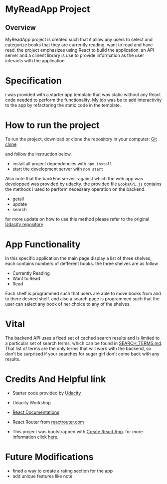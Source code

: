 # MyReadApp Project

## Overview

MyReadApp project is created such that it allow any users to select and categorize books that they are currently reading, want to read and have read. the project emphasizes using React to build the application. an API server and a clinent library is use to provide information as the user interacts with the application.

# Specification

i was provided with a starter app template that was static without any React code needed to perform the functionality. My job was be to add interactivity to the app by refactoring the static code in the template.

# How to run the project

To run the project, download or clone the repository in your computer:
[ Git clone](https://github.com/mufidat3250/My-Read-App.git)

and follow the instruction below.

- install all project dependencies with `npm install`
- start the development server with `npm start`

Also note that the backEnd server -against which the web app was developped was provided by udacity. the provided file [`BooksAPI.js`](src/BooksAPI.js) contains the methods i used to perform necessary operation on the backend:

- getall
- update
- search

for more update on how to use this method please refer to the original [Udacity repository](https://github.com/udacity/reactnd-project-myreads-starter.git)

# App Functionality

In this specific application the main page display a list of three shelves, each contains numbers of defferent books. the three shelves are as follow

- Currently Reading
- Want to Read
- Read

Each shelf is programmed such that users are able to move books from and to there desired shelf. and also a search page is programmed such that the user can select any book of her choice to any of the shelves.

# Vital

The backend API uses a fixed set of cached search results and is limited to a particular set of search terms, which can be found in [SEARCH_TERMS.md](SEARCH_TERMS.md). That list of terms are the only terms that will work with the backend, so don't be surprised if your searches for suger girl don't come back with any results.

# Credits And Helpful link

- Starter code provided by [Udacity](https://github.com/udacity/reactnd-project-myreads-starter.git)

- Udacity Workshop

* [React Documentations](https://reactjs.org/docs/getting-started.html)
* React Router from [reactrouter.com](https://reactrouter.com/web/guides/quick-start)

* This project was bootstrapped with [Create React App](https://github.com/facebookincubator/create-react-app). for more information click [here](https://github.com/facebookincubator/create-react-app/blob/master/packages/react-scripts/template/README.md).

# Future Modifications

- fined a way to create a rating section for the app
- add unique features like note
